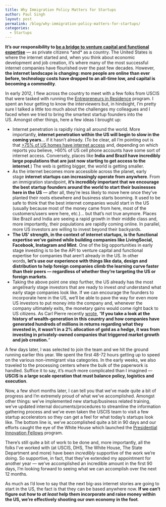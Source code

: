 ```yaml
---
title: Why Immigration Policy Matters for Startups
author: Paul Singh
layout: post
permalink: /blog/why-immigration-policy-matters-for-startups/
categories:
  - Startups
---
```

**It&#8217;s our responsibility to [be a bridge to venture capital and functional expertise][1]** &#8212; as private citizens \*and\* as a country. The United States is where the internet started and, when you think about economic development and job creation, it&#8217;s where many of the most successful internet companies have flourished over the past few decades. However, **the internet landscape is changing: more people are online than ever before, technology costs have dropped to an all-time low, and capital is becoming a commodity**.<!--more-->

In early 2012, I flew across the country to meet with a few folks from USCIS that were tasked with running the [Entrepreneurs in Residence][2] program. I spent an hour getting to know the interviewers but, in hindsight, I&#8217;m pretty sure I talked a little too much about the challenges my colleagues and I faced when we tried to bring the smartest startup founders into the US. Amongst other things, here a few ideas I brought up:

  * Internet penetration is rapidly rising all around the world. More importantly, **internet penetration within the US will begin to slow in the coming years**&#8230; if it hasn&#8217;t already. (To be clear, all I&#8217;m pointing out is that [>75% of US homes have internet access][3] and, depending on which reports you believe, >60% of US cell phone accounts have some sort of internet access. Conversely, places like **India and Brazil have incredibly large populations that are just now starting to get access to the internet**.) The web is getting bigger, the world is getting smaller.
  * As the internet becomes more accessible across the planet, early stage **internet startups can increasingly operate from anywhere**. From an immigration standpoint, **it&#8217;s incredibly important that we encourage the best startup founders around the world to start their businesses here in the US** &#8212; after all, they&#8217;re less likely to move here once they&#8217;ve planted their roots elsewhere and business starts booming. It used to be safe to think that the best internet companies would start in the US (usually because most of the money came from here, most of the customers/users were here, etc.)&#8230; but that&#8217;s not true anymore. Places like Brazil and India are seeing a rapid growth in their middle class and, more importantly, their populations are rapidly coming online. In parallel, more US investors are willing to invest beyond their backyards.
  * **The US&#8217; strength, in the context of internet startups, is the functional expertise we&#8217;ve gained while building companies like LivingSocial, Facebook, Instagram and Mint**. One of the big opportunities in early stage investing is to be the API to venture capital and functional expertise for companies that aren&#8217;t already in the US. In other words, **let&#8217;s use our experience with things like data, design and distribution to help foreign companies climb the learning curve faster than their peers &#8212; regardless of whether they&#8217;re targeting the US or foreign markets**.
  * Taking the above point one step further, the US already has the most angel/early stage investors that are ready to invest *and* understand what early stage companies look like. If we can encourage the founders to incorporate here in the US, we&#8217;ll be able to pave the way for even more US investors to put money into the company and, whenever the company ultimately exits, the monetary gains would come right back to US citizens. As Carl Pierre recently [wrote][4], &#8220;**If you take a look at the history of wealth-generation in this country and how companies have generated hundreds of millions in returns regarding what they invested in, it wasn’t in a 2% allocation of gold as a hedge, it was from investing in privately-owned companies that triggered market growth and job creation.**&#8220;

A few days later, I was selected to join the team and we hit the ground running earlier this year. We spent the first 48-72 hours getting up to speed on the various non-immigrant visa categories. In the early weeks, we also traveled to the processing centers where the bulk of the paperwork is handled. Suffice it to say, it&#8217;s *much* more complicated than I imagined &#8212; **USCIS is a large scale operation that must balance policy, logistics and execution**.

Now, a few short months later, I can tell you that we&#8217;ve made quite a bit of progress and I&#8217;m extremely proud of what we&#8217;ve accomplished. Amongst other things: we&#8217;ve implemented new startup/business related training, we&#8217;ve updated internal documents/procedures to streamline the information gathering process and we&#8217;ve even taken the USCIS team to visit a few startup accelerators so they can get a feel for what today&#8217;s startups look like. The bottom line is, we&#8217;ve accomplished quite a bit in 90 days and our efforts caught the eye of the White House which launched the [Presidential Innovation Fellows][5] program.

There&#8217;s still quite a bit of work to be done and, more importantly, all the folks I&#8217;ve worked with (at USCIS, DHS, The White House, The State Department and more) have been *incredibly* supportive of the work we&#8217;re doing. So supportive, in fact, that they&#8217;ve extended my appointment for another year &#8212; we&#8217;ve accomplished an incredible amount in the first 90 days, I&#8217;m looking forward to seeing what we can accomplish over the next 12 months.

As much as I&#8217;d love to say that the next big-ass internet stories are going to start in the US, the fact is that they can be based anywhere now. **If we can&#8217;t figure out how to *at least* help them incorporate and raise money within the US, we&#8217;re effectively shooting our own economy in the foot**.

 [1]: http://resultsjunkies.com/blog/on-being-an-api-to-venture-capital-and-functional-expertise/ "On being an API to Venture Capital and Functional Expertise"
 [2]: http://www.uscis.gov/eir
 [3]: http://www.post-gazette.com/stories/business/news/plenty-of-internet-users-cling-to-slow-dial-up-connections-85360/
 [4]: http://inthecapital.com/2012/09/06/an-inside-look-at-piedmont-rias-hybrid-approach-to-startup-investments
 [5]: http://www.whitehouse.gov/blog/2012/06/07/what-it-means-be-presidential-innovation-fellow